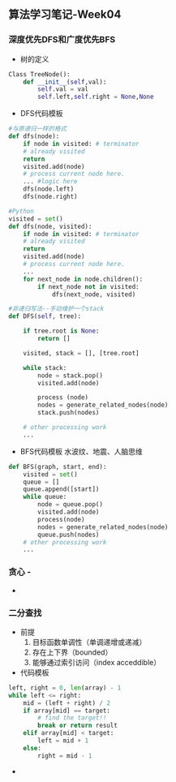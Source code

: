 ## 算法学习笔记-Week04

### 深度优先DFS和广度优先BFS
* 树的定义
```Python
Class TreeNode():
    def __init__(self,val):
        self.val = val
        self.left,self.right = None,None
```
* DFS代码模板
```Python
#与原递归一样的格式
def dfs(node):
    if node in visited: # terminator
    # already visited 
    return
    visited.add(node) 
    # process current node here. 
    ... #logic here
    dfs(node.left)
    dfs(node.right)
```
```Python
#Python
visited = set() 
def dfs(node, visited):
    if node in visited: # terminator
    # already visited 
    return 
    visited.add(node) 
    # process current node here. 
    ...
    for next_node in node.children(): 
        if next_node not in visited: 
            dfs(next_node, visited)
```
```Python
#非递归写法--手动维护一个stack
def DFS(self, tree): 

    if tree.root is None: 
        return [] 

    visited, stack = [], [tree.root]

    while stack: 
        node = stack.pop() 
        visited.add(node)

        process (node) 
        nodes = generate_related_nodes(node) 
        stack.push(nodes) 

    # other processing work 
    ...
```
* BFS代码模板
 水波纹、地震、人脑思维

```Python
def BFS(graph, start, end):
    visited = set()
    queue = [] 
    queue.append([start]) 
    while queue: 
        node = queue.pop() 
        visited.add(node)
        process(node) 
        nodes = generate_related_nodes(node) 
        queue.push(nodes)
    # other processing work 
    ...

```


### 贪心 - 
* 


### 二分查找
* 前提
    1. 目标函数单调性（单调递增或递减）
    2. 存在上下界（bounded）
    3. 能够通过索引访问（index acceddible）
* 代码模板
```Python
left, right = 0, len(array) - 1 
while left <= right: 
    mid = (left + right) / 2 
    if array[mid] == target: 
        # find the target!! 
        break or return result 
    elif array[mid] < target: 
        left = mid + 1 
    else: 
        right = mid - 1
```
* 